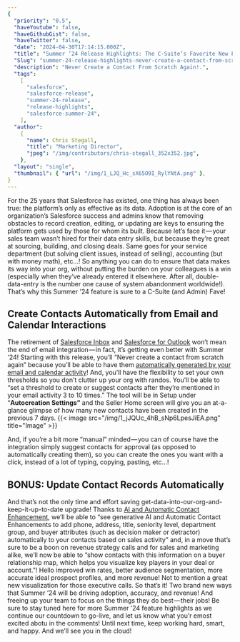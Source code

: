 ```yaml
---
{
  "priority": "0.5",
  "haveYoutube": false,
  "haveGithubGist": false,
  "haveTwitter": false,
  "date": "2024-04-30T17:14:15.000Z",
  "title": "Summer ’24 Release Highlights: The C-Suite’s Favorite New Feature",
  "Slug": "summer-24-release-highlights-never-create-a-contact-from-scratch-again",
  "description": "Never Create a Contact From Scratch Again!.",
  "tags":
    [
      "salesforce",
      "salesforce-release",
      "summer-24-release",
      "release-highlights",
      "salesforce-summer-24",
    ],
  "author":
    {
      "name": Chris Stegall,
      "title": "Marketing Director",
      "jpeg": "/img/contributors/chris-stegall_352x352.jpg",
    },
  "layout": "single",
  "thumbnail": { "url": "/img/1_LJQ_Hc_sX65O9I_RylYNtA.png" },
}
---
```


For the 25 years that Salesforce has existed, one thing has always been true: the platform’s only as effective as its data. Adoption is at the core of an organization’s Salesforce success and admins know that removing obstacles to record creation, editing, or updating are keys to ensuring the platform gets used by those for whom its built.
Because let’s face it — your sales team wasn’t hired for their data entry skills, but because they’re great at sourcing, building, and closing deals. Same goes for your service department (but solving client issues, instead of selling), accounting (but with money math), etc…! So anything you can do to ensure that data makes its way into your org, without putting the burden on your colleagues is a win (especially when they‘ve already entered it elsewhere. After all, double-data-entry is the number one cause of system abandonment worldwide!).
That’s why this Summer ’24 feature is sure to a C-Suite (and Admin) Fave!

## Create Contacts Automatically from Email and Calendar Interactions

The retirement of [Salesforce Inbox](https://help.salesforce.com/s/articleView?id=release-notes.rn_sales_inbox1.htm&language=en_US&release=250&type=5) and [Salesforce for Outlook](https://help.salesforce.com/s/articleView?id=release-notes.rn_sales_sfo.htm&release=250&type=5) won’t mean the end of email integration — in fact, it’s getting even better with Summer ‘24! Starting with this release, you’ll “Never create a contact from scratch again” because you’ll be able to have them [automatically generated by your email and calendar activity](https://help.salesforce.com/s/articleView?id=release-notes.rn_sales_feature_core_contacts_autocreation.htm&release=250&type=5)!
And, you’ll have the flexibility to set your own thresholds so you don’t clutter up your org with randos. You’ll be able to “set a threshold to create or suggest contacts after they’re mentioned in your email activity 3 to 10 times.” The tool will be in Setup under “<strong>Autocreation Settings”</strong> and the Seller Home screen will give you an at-a-glance glimpse of how many new contacts have been created in the previous 7 days.
{{< image src="/img/1_jJQUc_4hB_sNp6LpesJiEA.png" title="Image" >}}

And, if you’re a bit more “manual” minded — you can of course have the integration simply suggest contacts for approval (as opposed to automatically creating them), so you can create the ones you want with a click, instead of a lot of typing, copying, pasting, etc…!

## BONUS: Update Contact Records Automatically

And that’s not the only time and effort saving get-data-into-our-org-and-keep-it-up-to-date upgrade! Thanks to [AI and Automatic Contact Enhancement](https://help.salesforce.com/s/articleView?id=release-notes.rn_sales_feature_core_contacts_enhance.htm&release=250&type=5), we’ll be able to “see generative AI and Automatic Contact Enhancements to add phone, address, title, seniority level, department group, and buyer attributes (such as decision maker or detractor) automatically to your contacts based on sales activity” and, in a move that’s sure to be a boon on revenue strategy calls and for sales and marketing alike, we’ll now be able to “show contacts with this information on a buyer relationship map, which helps you visualize key players in your deal or account.”!
Hello improved win rates, better audience segmentation, more accurate ideal prospect profiles, and more revenue! Not to mention a great new visualization for those executive calls.
So that’s it! Two brand new ways that Summer ’24 will be driving adoption, accuracy, and revenue! And freeing up your team to focus on the things they do best — their jobs!
Be sure to stay tuned here for more Summer ’24 feature highlights as we continue our countdown to go-live, and let us know what you’r emost excited abotu in the comments!
Until next time, keep working hard, smart, and happy. And we’ll see you in the cloud!
